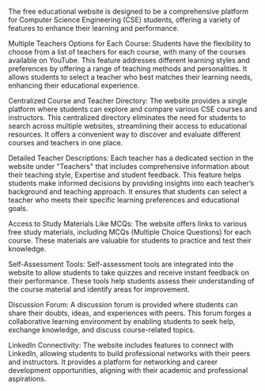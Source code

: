 The free educational website is designed to be a comprehensive platform for Computer Science Engineering (CSE) students, offering a variety of features to enhance their learning and performance.

Multiple Teachers Options for Each Course:
Students have the flexibility to choose from a list of teachers for each course, with many of the courses available on YouTube. This feature addresses different learning styles and preferences by offering a range of teaching methods and personalities. It allows students to select a teacher who best matches their learning needs, enhancing their educational experience.

Centralized Course and Teacher Directory:
The website provides a single platform where students can explore and compare various CSE courses and instructors. This centralized directory eliminates the need for students to search across multiple websites, streamlining their access to educational resources. It offers a convenient way to discover and evaluate different courses and teachers in one place.

Detailed Teacher Descriptions:
Each teacher has a dedicated section in the website under "Teachers" that includes comprehensive information about their teaching style, Expertise and student feedback. This feature helps students make informed decisions by providing insights into each teacher’s background and teaching approach. It ensures that students can select a teacher who meets their specific learning preferences and educational goals.

Access to Study Materials Like MCQs:
The website offers links to various free study materials, including MCQs (Multiple Choice Questions) for each course. These materials are valuable for students to practice and test their knowledge.

Self-Assessment Tools:
Self-assessment tools are integrated into the website to allow students to take quizzes and receive instant feedback on their performance. These tools help students assess their understanding of the course material and identify areas for improvement.

Discussion Forum:
A discussion forum is provided where students can share their doubts, ideas, and experiences with peers. This forum forges a collaborative learning environment by enabling students to seek help, exchange knowledge, and discuss course-related topics.

LinkedIn Connectivity:
The website includes features to connect with LinkedIn, allowing students to build professional networks with their peers and instructors. It provides a platform for networking and career development opportunities, aligning with their academic and professional aspirations.
